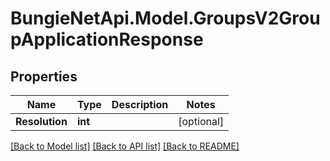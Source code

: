 # BungieNetApi.Model.GroupsV2GroupApplicationResponse
## Properties

Name | Type | Description | Notes
------------ | ------------- | ------------- | -------------
**Resolution** | **int** |  | [optional] 

[[Back to Model list]](../README.md#documentation-for-models) [[Back to API list]](../README.md#documentation-for-api-endpoints) [[Back to README]](../README.md)


